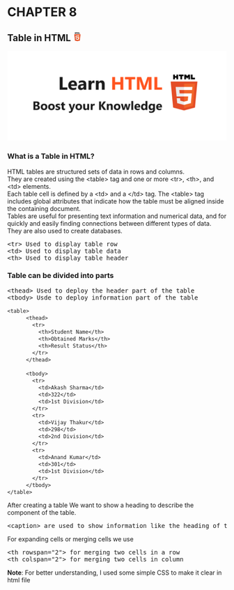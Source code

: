 # CHAPTER 8
## Table in HTML <img src="https://github.com/Ninja-Vikash/Assets/blob/main/Asset%20Icon/htmlLogo.png" height="20px" />
![Banner](https://github.com/Ninja-Vikash/Assets/blob/main/HTML%20Assets/HTML.png)

### What is a Table in HTML?
HTML tables are structured sets of data in rows and columns.<br>
They are created using the &lt;table&gt; tag and one or more &lt;tr&gt;, &lt;th&gt;, and &lt;td&gt; elements. <br>
Each table cell is defined by a &lt;td&gt; and a &lt;/td&gt; tag. The &lt;table&gt; tag includes global attributes that indicate how the table must be aligned inside the containing document. <br>
Tables are useful for presenting text information and numerical data, and for quickly and easily finding connections between different types of data. They are also used to create databases.

<pre>
&lttr&gt Used to display table row 
&lttd&gt Used to display table data
&ltth&gt Used to display table header
</pre>

### Table can be divided into parts

<pre>
&ltthead&gt Used to deploy the header part of the table
&lttbody&gt Usde to deploy information part of the table
</pre>

```
<table>
      <thead>
        <tr>
          <th>Student Name</th>
          <th>Obtained Marks</th>
          <th>Result Status</th>
        </tr>
      </thead>

      <tbody>
        <tr>
          <td>Akash Sharma</td>
          <td>322</td>
          <td>1st Division</td>
        </tr>
        <tr>
          <td>Vijay Thakur</td>
          <td>298</td>
          <td>2nd Division</td>
        </tr>
        <tr>
          <td>Anand Kumar</td>
          <td>301</td>
          <td>1st Division</td>
        </tr>
      </tbody>
</table>
```
After creating a table We want to show a heading to describe the component of the table.

<pre>
&ltcaption&gt are used to show information like the heading of the table
</pre>

For expanding cells or merging cells we use

<pre>
&ltth rowspan="2"&gt for merging two cells in a row
&ltth colspan="2"&gt for merging two cells in column
</pre>

**Note**: For better understanding, I used some simple CSS to make it clear in html file
